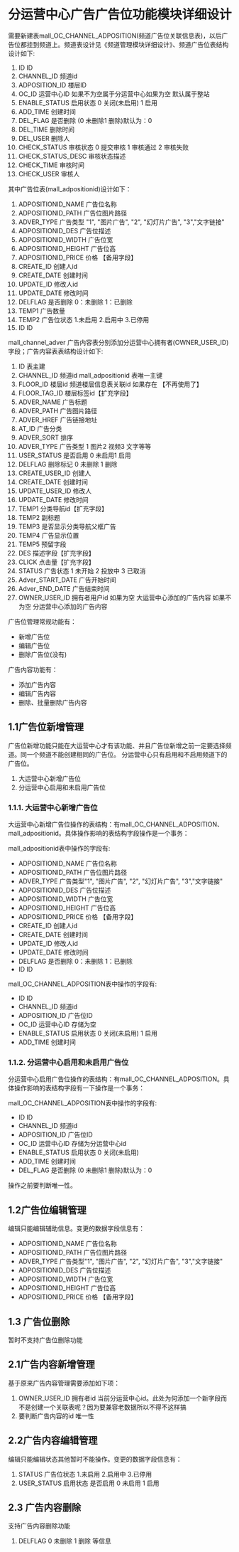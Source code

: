 # 分运营中心广告广告位功能模块详细设计
需要新建表mall_OC_CHANNEL_ADPOSITION(频道广告位关联信息表)，以后广告位都挂到频道上。频道表设计见《频道管理模块详细设计》、频道广告位表结构设计如下:

1.	ID	ID
2.	CHANNEL_ID	频道id
3.	ADPOSITION_ID	楼层ID
4.	OC_ID	运营中心ID 如果不为空属于分运营中心如果为空 默认属于整站
5.	ENABLE_STATUS	启用状态 0 关闭(未启用)  1 启用
6.	ADD_TIME	创建时间
7.	DEL_FLAG	是否删除 (0 未删除1 删除)默认为：0
8.	DEL_TIME	删除时间
9.	DEL_USER	删除人
10.	CHECK_STATUS	审核状态 0 提交审核 1 审核通过  2 审核失败
11.	CHECK_STATUS_DESC	审核状态描述
12.	CHECK_TIME	审核时间
13.	CHECK_USER	审核人

其中广告位表(mall_adpositionid)设计如下：

1.	ADPOSITIONID_NAME	广告位名称
2.	ADPOSITIONID_PATH	广告位图片路径
3.	ADVER_TYPE	广告类型 "1", "图片广告", "2", "幻灯片广告", "3","文字链接"
4.	ADPOSITIONID_DES	广告位描述
5.	ADPOSITIONID_WIDTH	广告位宽
6.	ADPOSITIONID_HEIGHT	广告位高
7.	ADPOSITIONID_PRICE	价格 【备用字段】
8.	CREATE_ID	创建人id
9.	CREATE_DATE	创建时间
10.	UPDATE_ID	修改人id
11.	UPDATE_DATE	修改时间
12.	DELFLAG	是否删除 0：未删除 1：已删除
13.	TEMP1	广告数量
14.	TEMP2	广告位状态  1.未启用 2.启用中 3.已停用
15.	ID	ID
	
mall_channel_adver 广告内容表分别添加分运营中心拥有者(OWNER_USER_ID)字段；广告内容表表结构设计如下:

1.	ID	表主建
2.	CHANNEL_ID	频道id mall_adpositionid 表唯一主键
3.	FLOOR_ID	楼层id 频道楼层信息表关联id 如果存在 【不再使用了】
4.	FLOOR_TAG_ID	楼层标签id【扩充字段】
5.	ADVER_NAME	广告标题
6.	ADVER_PATH	广告图片路径
7.	ADVER_HREF	广告链接地址
8.	AT_ID	广告分类
9.	ADVER_SORT	排序
10.	ADVER_TYPE	广告类型 1 图片2 视频3 文字等等
11.	USER_STATUS	是否启用 0 未启用1 启用
12.	DELFLAG	删除标记 0 未删除 1 删除 
13.	CREATE_USER_ID	创建人
14.	CREATE_DATE	创建时间
15.	UPDATE_USER_ID	修改人
16.	UPDATE_DATE	修改时间
17.	TEMP1	分类导航id【扩充字段】
18.	TEMP2	副标题
19.	TEMP3	是否显示分类导航父框广告
20.	TEMP4	广告显示位置
21.	TEMP5	预留字段
22.	DES	描述字段【扩充字段】
23.	CLICK	点击量【扩充字段】
24.	STATUS	广告状态 1 未开始 2 投放中 3 已取消
25.	Adver_START_DATE	广告开始时间
26.	Adver_END_DATE	广告结束时间
27.	OWNER_USER_ID	拥有者用户id 如果为空  大运营中心添加的广告内容 如果不为空  分运营中心添加的广告内容


广告位管理常规功能有：

  - 新增广告位
  - 编辑广告位
  - 删除广告位(没有)
  
广告内容功能有：
- 添加广告内容
- 编辑广告内容
- 删除、批量删除广告内容


## 1.1广告位新增管理
广告位新增功能只能在大运营中心才有该功能、并且广告位新增之前一定要选择频道。同一个频道不能创建相同的广告位。
分运营中心只有启用和不启用频道下的广告位。

1. 大运营中心新增广告位
2. 分运营中心启用和未启用广告位


### 1.1.1. 大运营中心新增广告位
大运营中心新增广告位操作的表结构：有mall_OC_CHANNEL_ADPOSITION、mall_adpositionid。具体操作影响的表结构字段操作是一个事务：

mall_adpositionid表中操作的字段有:
- ADPOSITIONID_NAME	广告位名称
- ADPOSITIONID_PATH	广告位图片路径
- ADVER_TYPE	广告类型"1", "图片广告", "2", "幻灯片广告", "3","文字链接"
- ADPOSITIONID_DES	广告位描述
- ADPOSITIONID_WIDTH	广告位宽
- ADPOSITIONID_HEIGHT	广告位高
- ADPOSITIONID_PRICE	价格 【备用字段】
- CREATE_ID	创建人id 
- CREATE_DATE	创建时间
- UPDATE_ID	修改人id
- UPDATE_DATE	修改时间
- DELFLAG	是否删除 0：未删除 1：已删除
- ID	ID

mall_OC_CHANNEL_ADPOSITION表中操作的字段有:
- ID	ID
- CHANNEL_ID	频道id
- ADPOSITION_ID	广告位ID
- OC_ID	运营中心ID 存储为空
- ENABLE_STATUS	启用状态 0 关闭(未启用)  1 启用
- ADD_TIME	创建时间 





### 1.1.2. 分运营中心启用和未启用广告位
分运营中心启用广告位操作的表结构：有mall_OC_CHANNEL_ADPOSITION。具体操作影响的表结构字段有一下操作是一个事务：

mall_OC_CHANNEL_ADPOSITION表中操作的字段有:
- ID	ID
- CHANNEL_ID	频道id
- ADPOSITION_ID	广告位ID
- OC_ID	运营中心ID 存储为分运营中心id
- ENABLE_STATUS	启用状态 0 关闭(未启用) 
- ADD_TIME	创建时间 
- DEL_FLAG	是否删除 (0 未删除1 删除)默认为：0

操作之前要判断唯一性。

## 1.2广告位编辑管理
编辑只能编辑辅助信息。变更的数据字段信息有：

- ADPOSITIONID_NAME	广告位名称
- ADPOSITIONID_PATH	广告位图片路径
- ADVER_TYPE	广告类型"1", "图片广告", "2", "幻灯片广告", "3","文字链接"
- ADPOSITIONID_DES	广告位描述
- ADPOSITIONID_WIDTH	广告位宽
- ADPOSITIONID_HEIGHT	广告位高
- ADPOSITIONID_PRICE	价格 【备用字段】



## 1.3 广告位删除
暂时不支持广告位删除功能


## 2.1广告内容新增管理
基于原来广告内容管理需要添加如下项：

1. OWNER_USER_ID 拥有者id 当前分运营中心id。此处为何添加一个新字段而不是创建一个关联表呢？因为要兼容老数据所以不得不这样搞
2. 要判断广告内容的id 唯一性

## 2.2广告内容编辑管理
编辑只能编辑状态其他暂时不能操作。变更的数据字段信息有：

1. STATUS  广告位状态  1.未启用 2.启用中 3.已停用 
2. USER_STATUS 启用状态 是否启用 0 未启用 1 启用 


## 2.3 广告内容删除
支持广告内容删除功能
1. DELFLAG 0 未删除  1 删除 
等信息



